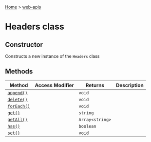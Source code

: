 <!-- docId=web-apis.headers -->

[Home](./index.md) &gt; [web-apis](./web-apis.md)

# Headers class

## Constructor

Constructs a new instance of the `Headers` class

## Methods

|  Method | Access Modifier | Returns | Description |
|  --- | --- | --- | --- |
|  [`append()`](./web-apis.headers.append.md) |  | `void` |  |
|  [`delete()`](./web-apis.headers.delete.md) |  | `void` |  |
|  [`forEach()`](./web-apis.headers.foreach.md) |  | `void` |  |
|  [`get()`](./web-apis.headers.get.md) |  | `string` |  |
|  [`getAll()`](./web-apis.headers.getall.md) |  | `Array<string>` |  |
|  [`has()`](./web-apis.headers.has.md) |  | `boolean` |  |
|  [`set()`](./web-apis.headers.set.md) |  | `void` |  |

